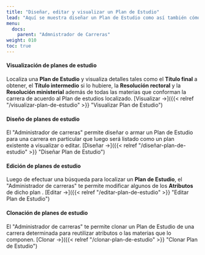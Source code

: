 ```yaml
---
title: "Diseñar, editar y visualizar un Plan de Estudio"
lead: "Aquí se muestra diseñar un Plan de Estudio como así también cómo buscarlo, visualizarl y hacer los cambios que requiera"
menu:
  docs:
    parent: "Admnistrador de Carreras"
weight: 010
toc: true
---
```



#### Visualización de planes de estudio

Localiza una **Plan de Estudio** y visualiza detalles tales como el **Título final** a obtener, el **Título intermedio** si lo hubiere, la **Resolución rectoral** y la **Resolución ministerial** además de todas las materias que conforman la carrera de acuerdo al Plan de estudios localizado. [Visualizar →]({{< relref "/visualizar-plan-de-estudio" >}} "Visualizar Plan de Estudio")


#### Diseño de planes de estudio

El "Administrador de carreras" permite diseñar o armar un Plan de Estudio para una carrera en particular que luego será listado como un plan existente a visualizar o editar. [Diseñar →]({{< relref "/diseñar-plan-de-estudio" >}} "Diseñar Plan de Estudio")


#### Edición de planes de estudio

Luego de efectuar una búsqueda para localizar un **Plan de Estudio**, el "Administrador de carreras" te permite modificar algunos de los **Atributos** de dicho plan . [Editar →]({{< relref "/editar-plan-de-estudio" >}} "Editar Plan de Estudio")

#### Clonación de planes de estudio

El "Administrador de carreras" te permite clonar un Plan de Estudio de una carrera determinada para reutilizar atributos o las materias que lo componen. [Clonar →]({{< relref "/clonar-plan-de-estudio" >}} "Clonar Plan de Estudio")